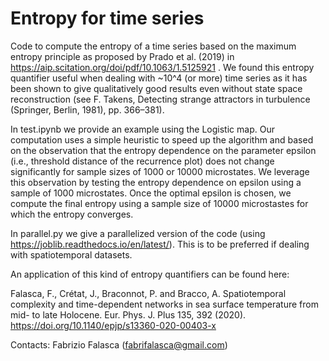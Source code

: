 # Entropy for time series

Code to compute the entropy of a time series based on the maximum entropy principle as proposed by Prado et al. (2019) in https://aip.scitation.org/doi/pdf/10.1063/1.5125921 .
We found this entropy quantifier useful when dealing with ~10^4 (or more) time series as it has been shown to give qualitatively good results even without state space reconstruction (see F. Takens, Detecting strange attractors in turbulence (Springer, Berlin, 1981), pp. 366–381). 

In test.ipynb we provide an example using the Logistic map. Our computation uses a simple heuristic to speed up the algorithm and based on the observation that the entropy dependence on the parameter epsilon (i.e., threshold distance of the recurrence plot) does not change significantly for sample sizes of 1000 or 10000 microstates. We leverage this observation by testing the entropy dependence on epsilon using a sample of 1000 microstates. Once the optimal epsilon is chosen, we compute the final entropy using a sample size of 10000 microstastes for which the entropy converges.

In parallel.py we give a parallelized version of the code (using https://joblib.readthedocs.io/en/latest/). This is to be preferred if dealing with spatiotemporal datasets.

An application of this kind of entropy quantifiers can be found here:

Falasca, F., Crétat, J., Braconnot, P. and Bracco, A. Spatiotemporal complexity and time-dependent networks in sea surface temperature from mid- to late Holocene. Eur. Phys. J. Plus 135, 392 (2020). https://doi.org/10.1140/epjp/s13360-020-00403-x

Contacts: Fabrizio Falasca (fabrifalasca@gmail.com)

